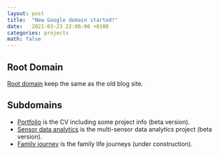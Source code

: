 ```yaml
---
layout: post
title:  "New Google domain started!"
date:   2021-03-23 22:06:00 +0100
categories: projects
math: false
---
```


## Root Domain

[Root domain](https://plotsignal.com) keep the same as the old blog site.

## Subdomains
* [Portfolio](https://cv.plotsignal.com) is the CV including some project info (beta version).
* [Sensor data analytics](https://msensor.plotsignal.com) is the multi-sensor data analytics project (beta version). 
* [Family journey](https://yiru.plotsignal.com) is the family life journeys (under construction).